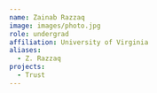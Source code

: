 ```yaml
---
name: Zainab Razzaq
image: images/photo.jpg
role: undergrad
affiliation: University of Virginia
aliases:
  - Z. Razzaq
projects: 
  - Trust
---
```

